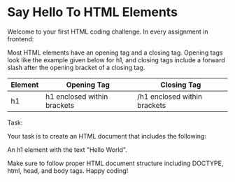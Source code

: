 # Say Hello To HTML Elements
Welcome to your first HTML coding challenge. In every assignment in frontend:

Most HTML elements have an opening tag and a closing tag. Opening tags look like the example given below for h1, and closing tags include a forward slash after the opening bracket of a closing tag.

| Element  | Opening Tag | Closing Tag |
| ------------- | ------------- | ------------- |
| h1  | h1 enclosed within brackets	  | /h1 enclosed within brackets |

Task:   

Your task is to create an HTML document that includes the following:

An h1 element with the text "Hello World".    

    
Make sure to follow proper HTML document structure including DOCTYPE, html, head, and body tags.
Happy coding!
